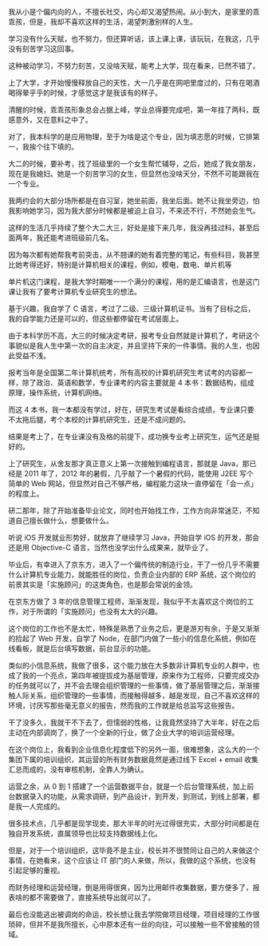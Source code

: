 我从小是个偏内向的人，不擅长社交，内心却又渴望热闹。从小到大，是家里的乖乖孩，但是，我却不喜欢这样的生活，渴望刺激别样的人生。

学习没有什么天赋，也不努力，但还算听话，该上课上课，该玩玩，在我这，几乎没有刻苦学习这回事。

这种被动学习，不努力刻苦，又没啥天赋，能考上大学，现在看来，已然不错了。

上了大学，才开始慢慢释放自己的天性，大一几乎是在网吧里度过的，只有在喝酒喝得晕乎乎的时候，才感觉这才是我该有的样子。

清醒的时候，乖乖孩形象总会占据上峰，学业总得要完成吧，第一年挂了两科，既感意外，又在意料之中了。

对了，我本科学的是应用物理，至于为啥是这个专业，因为填志愿的时候，它排第一，我挨个往下填的。

大二的时候，要补考，找了班级里的一个女生帮忙辅导，之后，她成了我女朋友，现在是我媳妇。她是一个刻苦学习的女生，但显然也没啥天分，不然不可能跟我在一个专业。

我两约会的大部分场所都是在自习室，她坐前面，我坐后面。她不让我坐旁边，怕我影响她学习，因为我大部分时候都是被迫上自习，不来还不行，不然她会生气。

这样的生活几乎持续了整个大二大三，好处是接下来几年，我没再挂过科，甚至后面两年，我还能考进班级前几名。

因为每次都有她帮我考前突击，从不翘课的她有着完整的笔记，有些科目，我甚至比她考得还好，特别是计算机相关的课程，例如，模电，数电、单片机等

单片机这门课程，是我大学时期唯一一个满分的课程，用的是汇编语言，也是这门课让我有了要考计算机专业研究生的想法。

基于兴趣，我自学了 C 语言，考过了二级、三级计算机证书。当有了目标之后，我的自学能力还是可以的，但这些都停留在考试层面上。

由于本科学历不高，大三的时候决定考研，报考专业自然就是计算机了，考研这个事貌似是我人生中第一次的自主决定，并且坚持下来的一件事情。我的人生，也因此受益不浅。

报考当年是全国第二年计算机统考，所有高校的计算机研究生考试考的内容都一样，除了政治、英语和数学，专业课考的内容主要就是 4 本书：数据结构，组成原理，操作系统，计算机网络。

而这 4 本书，我一本都没有学过，好在，研究生考试是看综合成绩，专业课只要不太拖后腿，考个本校的计算机研究生，还是不成问题的。

结果是考上了，在专业课没有及格的前提下，成功换专业考上研究生，运气还是挺好的。

上了研究生，从舍友那才真正意义上第一次接触到编程语言，那就是 Java，那已经是 2011 年了，2012 年的暑假，几乎敲了一个暑假的代码，能使用 J2EE 写个简单的 Web 网站，但显然对自己不够严格，编程能力这块一直停留在「会一点」的程度上。

研二那年，除了开始准备毕业论文，同时也开始找工作，工作方向非常迷茫，不知道自己擅长做什么，想要做什么。

听说 iOS 开发就业形势好，就放弃了继续学习 Java，开始自学 iOS 的开发，那会还是用 Objective-C 语言，当然也没学出什么成果来，就毕业了。

毕业后，有幸进入了京东方，进入了一个偏传统的制造行业，干了一份几乎不需要什么计算机专业能力，就能胜任的岗位，负责企业内部的 ERP 系统，这个岗位的前景其实是「实施顾问」的这类角色，也是那会常说的金领。

在京东方做了 3 年的信息管理工程师，渐渐发现，我似乎不太喜欢这个岗位的工作，对于所谓的「实施顾问」也没有太大的兴趣。

这个岗位的工作也不是太忙，特殊是熟悉了业务之后，更是游刃有余，于是又渐渐的捡起了 Web 开发，自学了 Node，在部门内做了一些小的信息化系统，例如在线看板，就是后台填写数据，前台显示的功能。

类似的小信息系统，我做了很多，这个能力放在大多数非计算机专业的人群中，也成了我的一个亮点，第四年被提拔成为基层管理，原来作为工程师，只要完成交办的任务就可以了，并不会去理会组织管理的一些事情，做了基层管理之后，渐渐接触人际关系，组织管理的一些事情，而接触得越多，越是发现，自己不喜欢这样的环境，讨厌写那些毫无意义的报告，然而我的工作就是给总监写这些报告。

干了没多久，我就干不下去了，但懦弱的性格，让我竟然坚持了大半年，好在之后主动在内部调岗了，换了一个全新的行业，做了企业大学的培训运营经理。

在这个岗位上，我看到企业信息化程度低下的另外一面，很难想象，这么大的一个集团下属的培训组织，其运营的所有财务数据竟然是通过线下 Excel + email 收集汇总而成的，没有审核机制，全靠人为确认。

运营之余，从 0 到 1 搭建了一个运营数据平台，就是一个后台管理系统，加上前台数据录入的功能，从需求调研，到产品设计，到开发，到测试，到线上部署，都是我一人完成的。

很多技术点，几乎都是现学现卖，那大半年的时光过得很充实，大部分时间都是在独自开发系统，直属领导也比较支持数据线上化。

但是，对于一个培训组织，这毕竟不是主业，校长并不很赞同让自己的人来做这个事情，在她看来，这个应该让 IT 部门的人来做，所以，我做的这个系统，也没有引起足够的重视。

而财务经理和运营经理，倒是用得很爽，因为比用邮件收集数据，要方便多了，报表啥的都不需要做了，直接系统导出就可以了。

最后也没能逃出被调岗的命运，校长想让我去学院做项目经理，项目经理的工作很琐碎，但并不是我所擅长，心中原本还有一丝的向往，可以接触一些不曾接触的领域。


